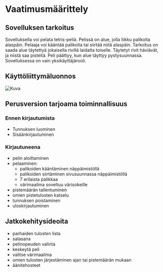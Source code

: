 # Vaatimusmäärittely

## Sovelluksen tarkoitus

Sovelluksella voi pelata tetris-peliä. Pelissä on alue, jolla liikku palikoita alaspäin. Pelaaja voi kääntää palikoita tai siirtää niitä alaspäin. Tarkoitus on saada alue täytettyä jokaisella rivillä laidalta toiselle. Täytetyt rivit häviävät, ja niistä saa pisteitä. Peli päättyy, kun alue täyttyy pystysuunnassa. Sovelluksessa on vain yksikäyttäjärooli.

## Käyttöliittymäluonnos

![Kuva](/home/smadetoj/Kurssit/OHTE/ot_harjoitustyo/OHTE_kayttoliittymaluonnos1.jpg)

## Perusversion tarjoama toiminnallisuus

### Ennen kirjautumista
- Tunnuksen luominen
- Sisäänkirjautuminen

### Kirjautuneena
- pelin aloittaminen
- pelaaminen:
  - palikoiden kääntäminen näppäimistöllä
  - palikoiden siirtäminen sivusuunnassa näppäimistöllä
  - 7 erilaista palikkaa
  - värimaailma soveltuu värisokeille
- pistemäärän tallentuminen
- omien pistetulosten katselu
- tunnuksen poistaminen
- uloskirjautuminen

## Jatkokehitysideoita

- parhaiden tulosten lista
- salasana
- pelinopeuden valinta
- keskeytä peli
- valitse värimaailma
- omien tulosten järjestäminen ajan tai pistemäärän mukaan
- äänitehosteet
